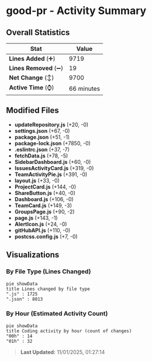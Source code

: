 # good-pr - Activity Summary 

## Overall Statistics

| Stat                   | Value                                                             |
| ---------------------- | ----------------------------------------------------------------- |
| **Lines Added** (➕)   | 9719                                          |
| **Lines Removed** (➖) | 19                                        |
| **Net Change** (↕)    | 9700                |
| **Active Time** (⌚)   | 66 minutes |


## Modified Files
- **updateRepository.js** (+20, -0)
- **settings.json** (+67, -0)
- **package.json** (+51, -1)
- **package-lock.json** (+7850, -0)
- **.eslintrc.json** (+37, -7)
- **fetchData.js** (+78, -5)
- **SidebarDashboard.js** (+60, -0)
- **IssuesActivityCard.js** (+319, -0)
- **TeamActivityPie.js** (+391, -0)
- **layout.js** (+33, -0)
- **ProjectCard.js** (+144, -0)
- **ShareButton.js** (+40, -0)
- **Dashboard.js** (+106, -0)
- **TeamCard.js** (+149, -3)
- **GroupsPage.js** (+90, -2)
- **page.js** (+143, -1)
- **AlertIcon.js** (+24, -0)
- **gitHubAPI.js** (+110, -0)
- **postcss.config.js** (+7, -0)

## Visualizations

### By File Type (Lines Changed)

```mermaid
pie showData
title Lines changed by file type
".js" : 1725
".json" : 8013
```

### By Hour (Estimated Activity Count)

```mermaid
pie showData
title Coding activity by hour (count of changes)
"00h" : 14
"01h" : 32
```


> **Last Updated:** 11/01/2025, 01:27:14